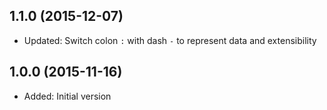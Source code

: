 ## 1.1.0 (2015-12-07)

- Updated: Switch colon `:` with dash `-` to represent data and extensibility

## 1.0.0 (2015-11-16)

- Added: Initial version
